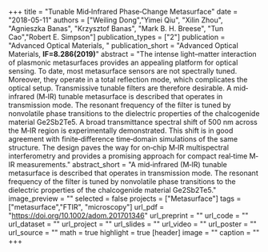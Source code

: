 +++
title = "Tunable Mid‐Infrared Phase‐Change Metasurface"
date = "2018-05-11"
authors = ["Weiling Dong","Yimei Qiu", "Xilin Zhou", "Agnieszka Banas", "Krzysztof Banas", "Mark B. H. Breese", "Tun Cao","Robert E. Simpson"]
publication_types = ["2"]
publication = "Advanced Optical Materials, "
publication_short = "Advanced Optical Materials, **IF=8.286(2019)**"
abstract = "The intense light–matter interaction of plasmonic metasurfaces provides an appealing platform for optical sensing. To date, most metasurface sensors are not spectrally tuned. Moreover, they operate in a total reflection mode, which complicates the optical setup. Transmissive tunable filters are therefore desirable. A mid‐infrared (M‐IR) tunable metasurface is described that operates in transmission mode. The resonant frequency of the filter is tuned by nonvolatile phase transitions to the dielectric properties of the chalcogenide material Ge2Sb2Te5. A broad transmittance spectral shift of 500 nm across the M‐IR region is experimentally demonstrated. This shift is in good agreement with finite‐difference time‐domain simulations of the same structure. The design paves the way for on‐chip M‐IR multispectral interferometry and provides a promising approach for compact real‐time M‐IR measurements."
abstract_short = "A mid‐infrared (M‐IR) tunable metasurface is described that operates in transmission mode. The resonant frequency of the filter is tuned by nonvolatile phase transitions to the dielectric properties of the chalcogenide material Ge2Sb2Te5."
image_preview = ""
selected = false
projects = ["Metasurface"]
tags = ["metasurface","FTIR", "microscopy"]
url_pdf = "https://doi.org/10.1002/adom.201701346"
url_preprint = ""
url_code = ""
url_dataset = ""
url_project = ""
url_slides = ""
url_video = ""
url_poster = ""
url_source = ""
math = true
highlight = true
[header]
image = ""
caption = ""
+++

